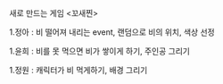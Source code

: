 새로 만드는 게임 <꼬새찐>

1.정아 : 비 떨어져 내리는 event,
         랜덤으로 비의 위치, 색상 선정

1.윤희 : 비를 못 먹으면 비가 쌓이게 하기,
         주인공 그리기
         
1.정원 : 캐릭터가 비 먹게하기,
         배경 그리기
